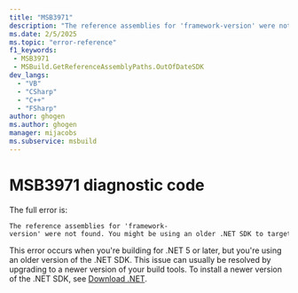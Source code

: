 ```yaml
---
title: "MSB3971"
description: "The reference assemblies for 'framework-version' were not found. You might be using an older .NET SDK to target .NET 5.0 or higher. Update Visual Studio and/or your .NET SDK."
ms.date: 2/5/2025
ms.topic: "error-reference"
f1_keywords:
 - MSB3971
 - MSBuild.GetReferenceAssemblyPaths.OutOfDateSDK
dev_langs:
  - "VB"
  - "CSharp"
  - "C++"
  - "FSharp"
author: ghogen
ms.author: ghogen
manager: mijacobs
ms.subservice: msbuild
---
```

# MSB3971 diagnostic code

The full error is:

```output
The reference assemblies for 'framework-version' were not found. You might be using an older .NET SDK to target .NET 5.0 or higher. Update Visual Studio and/or your .NET SDK.
```

This error occurs when you're building for .NET 5 or later, but you're using an older version of the .NET SDK. This issue can usually be resolved by upgrading to a newer version of your build tools. To install a newer version of the .NET SDK, see [Download .NET](https://dotnet.microsoft.com/download).
